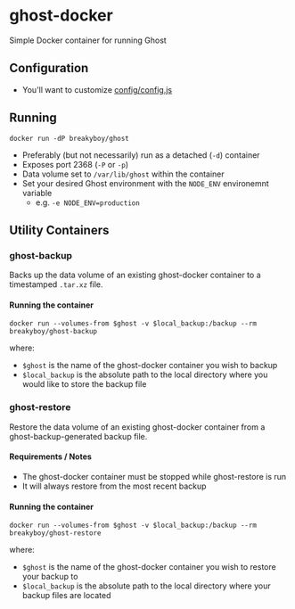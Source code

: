 # ghost-docker
Simple Docker container for running Ghost

## Configuration
- You'll want to customize [config/config.js](https://github.com/andres-rojas/ghost-docker/blob/master/config/config.js)

## Running
```
docker run -dP breakyboy/ghost
```

- Preferably (but not necessarily) run as a detached (`-d`) container
- Exposes port 2368 (`-P` or `-p`)
- Data volume set to `/var/lib/ghost` within the container
- Set your desired Ghost environment with the `NODE_ENV` environemnt variable
    - e.g. `-e NODE_ENV=production`

## Utility Containers

### ghost-backup
Backs up the data volume of an existing ghost-docker container to a timestamped `.tar.xz` file.

#### Running the container
```
docker run --volumes-from $ghost -v $local_backup:/backup --rm breakyboy/ghost-backup
```

where:
- `$ghost` is the name of the ghost-docker container you wish to backup
- `$local_backup` is the absolute path to the local directory where you would like to store the backup file

### ghost-restore
Restore the data volume of an existing ghost-docker container from a ghost-backup-generated backup file.

#### Requirements / Notes
- The ghost-docker container must be stopped while ghost-restore is run
- It will always restore from the most recent backup

#### Running the container
```
docker run --volumes-from $ghost -v $local_backup:/backup --rm breakyboy/ghost-restore
```

where:
- `$ghost` is the name of the ghost-docker container you wish to restore your backup to
- `$local_backup` is the absolute path to the local directory where your backup files are located
